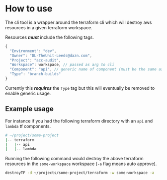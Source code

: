 # How to use

The cli tool is a wrapper around the terraform cli which will destroy aws resources in a given terraform workspace.

Resources _**must**_ include the following tags.

```js
{
  "Environment": "dev",
  "Owner": "DL-TheUnit-Leeds@dazn.com",
  "Project": "acc-audit",
  "Workspace": workspace, // passed as arg to cli
  "Component": "api", // generic name of component (must be the same as the terraform plan)
  "Type": "branch-builds"
}
```

Currently this _**requires**_ the `Type` tag but this will eventually be removed to enable generic usage.


## Example usage
For instance if you had the following terraform directory with an `api` and `lambda` tf components.
```sh
# ~/project/some-project
|-- terraform
|   |-- api
|   |-- lambda
```

Running the following command would destroy the above terraform resources in the `some-workspace` workspace (`-a` flag means auto approve).
```sh
destroyTF -d ~/projects/some-project/terraform -w some-workspace -a
```